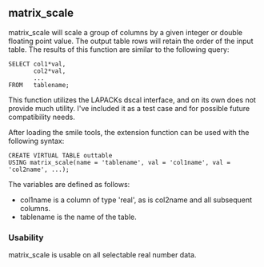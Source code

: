 

## matrix_scale

matrix_scale will scale a group of columns by a given integer or double floating point value.
The output table rows will retain the order of the input table. The results of this function are similar to the following query:
```
SELECT col1*val,
       col2*val,
       ...
FROM   tablename;   
```
This function utilizes the LAPACKs dscal interface, and on its own does not provide much utility. I've included it as a test case and for possible future compatibility needs.

After loading the smile tools, the extension function can be used with the following syntax:
```
CREATE VIRTUAL TABLE outtable 
USING matrix_scale(name = 'tablename', val = 'col1name', val = 'col2name', ...);
```
The variables are defined as follows:
- col1name is a column of type 'real', as is col2name and all subsequent columns.
- tablename is the name of the table.

### Usability

matrix_scale is usable on all selectable real number data.
